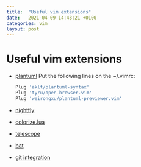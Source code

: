 ```yaml
---
title:  "Useful vim extensions"
date:   2021-04-09 14:43:21 +0100
categories: vim
layout: post
---
```


# Useful vim extensions

* [plantuml](https://jekhokie.github.io/linux/vim/plantuml/2020/07/25/plantuml-using-vim.html)
    Put the following lines on the ~/.vimrc:

    ```bash
    Plug 'aklt/plantuml-syntax'
    Plug 'tyru/open-browser.vim'
    Plug 'weirongxu/plantuml-previewer.vim'
    ```
* [nightfly](https://github.com/bluz71/vim-nightfly-guicolors)
* [colorize.lua](https://github.com/norcalli/nvim-colorizer.lua)
* [telescope](https://github.com/nvim-telescope/telescope.nvim)
* [bat](https://github.com/sharkdp/bat)
* [git integration](https://www.chrisatmachine.com/Neovim/12-git-integration/)

